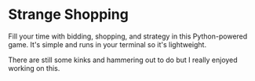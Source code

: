 # Strange Shopping

Fill your time with bidding, shopping, and strategy in this Python-powered game. It's simple and runs in your terminal so it's lightweight.

There are still some kinks and hammering out to do but I really enjoyed working on this.
